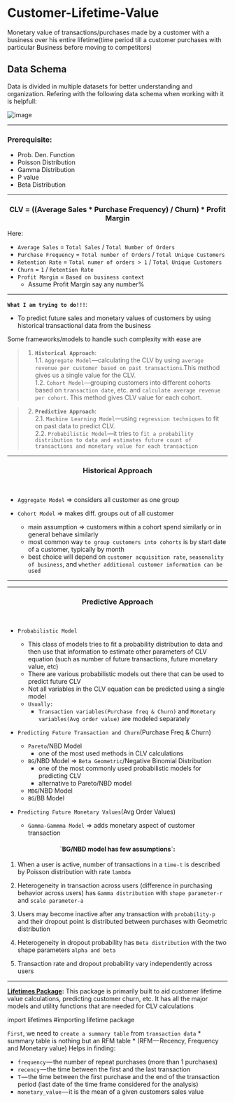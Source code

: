 # Customer-Lifetime-Value
Monetary value of transactions/purchases made by a customer with a business over his entire lifetime(time period till a customer purchases with particular Business before moving to competitors)

<h2>Data Schema</h2>
Data is divided in multiple datasets for better understanding and organization. Refering with the following data schema when working with it is helpfull:

![image](https://user-images.githubusercontent.com/26667491/141727281-8f6f8b48-002a-4570-9775-3755f5e0a865.png)

----
<h3>Prerequisite:</h3>

* Prob. Den. Function
* Poisson Distribution
* Gamma Distribution
* P value
* Beta Distribution

----

<h3><center>CLV = ((Average Sales * Purchase Frequency) / Churn) * Profit Margin</center></h3>
Here: <br>

* `Average Sales` = `Total Sales` / `Total Number of Orders`
* `Purchase Frequency` = `Total number of Orders` / `Total Unique Customers`
* `Retention Rate` = `Total numer of orders > 1` / `Total Unique Customers`
* `Churn` = `1` / `Retention Rate`
* `Profit Margin` = `Based on business context`
    * Assume Profit Margin say any number%

-----
**`What I am trying to do!!!`**:
* To predict future sales and monetary values of customers by using historical transactional data from the business


Some frameworks/models to handle such complexity with ease are
>1. **`Historical Approach`**: <br>
    1.1. `Aggregate Model`—calculating the CLV by using `average revenue per customer based on past transactions`.This method gives us a single value for the CLV. <br>
    1.2. `Cohort Model`—grouping customers into different cohorts based on `transaction date`, etc. and `calculate average revenue per cohort`. This method gives CLV value for each cohort.


>2. **`Predictive Approach`**:<br>
    2.1. `Machine Learning Model`—using `regression techniques` to fit on past data to predict CLV.<br>
    2.2. `Probabilistic Model`—it tries to `fit a probability distribution to data and estimates future count of transactions and monetary value for each transaction`<br>

-----
<h3><center>Historical Approach</center></h3><br>

* `Aggregate Model` => considers all customer as one group

* `Cohort Model` => makes diff. groups out of all customer
    * main assumption => customers within a cohort spend similarly or in general behave similarly
    * most common way `to group customers into cohorts` is by start date of a customer, typically by month
    *  best choice will depend on `customer acquisition rate`, `seasonality of business`, and `whether additional customer information can be used`

---
---
<h3><center>Predictive Approach</center></h3><br> 

* `Probabilistic Model`
    * This class of models tries to fit a probability distribution to data and then use that information to estimate other parameters of CLV equation (such as number of future transactions, future monetary value, etc)
    * There are various probabilistic models out there that can be used to predict future CLV
    * Not all variables in the CLV equation can be predicted using a single model
    * `Usually:`
        * `Transaction variables(Purchase freq & Churn)` and `Monetary variables(Avg order value)` are modeled separately
        
* `Predicting Future Transaction and Churn`(Purchase Freq & Churn)
    * `Pareto`/NBD Model
        * one of the most used methods in CLV calculations
    * `BG`/NBD Model => `Beta Geometric`/Negative Binomial Distribution
        * one of the most commonly used probabilistic models for predicting CLV
        * alternative to Pareto/NBD model
    * `MBG`/NBD Model
    * `BG`/BB Model
    
* `Predicting Future Monetary Values`(Avg Order Values)
    * `Gamma-Gammma Model` => adds monetary aspect of customer transaction 


<h4><center>`BG/NBD model has few assumptions`:</center></h4>

1. When a user is active, number of transactions in a `time-t` is described by Poisson distribution with rate `lambda`

2. Heterogeneity in transaction across users (difference in purchasing behavior across users) has `Gamma distribution` with `shape parameter-r` and `scale parameter-a`

3. Users may become inactive after any transaction with `probability-p` and their dropout point is distributed between purchases with Geometric distribution

4. Heterogeneity in dropout probability has `Beta distribution` with the two shape parameters `alpha and beta`

5. Transaction rate and dropout probability vary independently across users

--------

**[Lifetimes Package](https://lifetimes.readthedocs.io/en/latest/):**
This package is primarily built to aid customer lifetime value calculations, predicting customer churn, etc. It has all the major models and utility functions that are needed for CLV calculations

import lifetimes #importing lifetime package


`First`, we need to `create a summary table` from `transaction data`
    * summary table is nothing but an RFM table 
        * (RFM — Recency, Frequency and Monetary value)
Helps in finding:
* `frequency` — the number of repeat purchases (more than 1 purchases)
* `recency` — the time between the first and the last transaction
* `T` — the time between the first purchase and the end of the transaction period (last date of the time frame considered for the analysis)
* `monetary_value` — it is the mean of a given customers sales value
